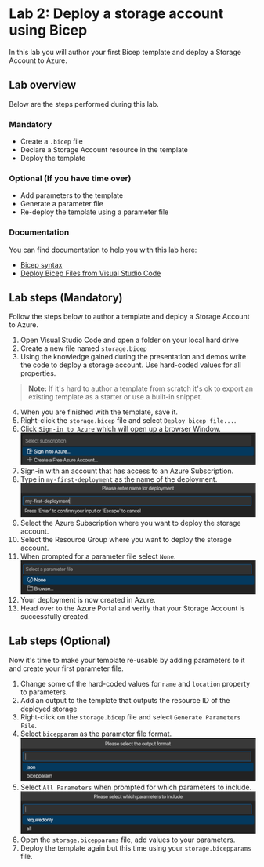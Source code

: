 # Lab 2: Deploy a storage account using Bicep

In this lab you will author your first Bicep template and deploy a Storage Account to Azure.

## Lab overview

Below are the steps performed during this lab.

### Mandatory
- Create a `.bicep` file
- Declare a Storage Account resource in the template
- Deploy the template

### Optional (If you have time over)
- Add parameters to the template
- Generate a parameter file
- Re-deploy the template using a parameter file

### Documentation

You can find documentation to help you with this lab here:

- [Bicep syntax](https://learn.microsoft.com/azure/azure-resource-manager/bicep/file)
- [Deploy Bicep Files from Visual Studio Code](https://learn.microsoft.com/azure/azure-resource-manager/bicep/deploy-vscode)

## Lab steps (Mandatory)

Follow the steps below to author a template and deploy a Storage Account to Azure.

1. Open Visual Studio Code and open a folder on your local hard drive
2. Create a new file named `storage.bicep`
3. Using the knowledge gained during the presentation and demos write the code to deploy a storage account. Use hard-coded values for all properties.

> **Note:** If it's hard to author a template from scratch it's ok to export an existing template as a starter or use a built-in snippet.

4. When you are finished with the template, save it.
5. Right-click the `storage.bicep` file and select `Deploy bicep file...`.
6. Click `Sign-in to Azure` which will open up a browser Window.
![Sign-in to Azure](.images/lab2-sign-in-to-azure.png)
7. Sign-in with an account that has access to an Azure Subscription.
8. Type in `my-first-deployment` as the name of the deployment.
![Name of deployment](.images/lab2-deployment-name.png)
9. Select the Azure Subscription where you want to deploy the storage account.
10. Select the Resource Group where you want to deploy the storage account.
11. When prompted for a parameter file select `None`.
![Select parameter file](.images/lab2-parameter-file.png)
12. Your deployment is now created in Azure.
13. Head over to the Azure Portal and verify that your Storage Account is successfully created.

## Lab steps (Optional)

Now it's time to make your template re-usable by adding parameters to it and create your first parameter file.

1. Change some of the hard-coded values for `name` and `location` property to parameters.
2. Add an output to the template that outputs the resource ID of the deployed storage
3. Right-click on the `storage.bicep` file and select `Generate Parameters File`.
4. Select `bicepparam` as the parameter file format.
![Parameter format](.images/lab2-parameters-format.png)
5. Select `All Parameters` when prompted for which parameters to include.
![Parameter to include](.images/lab2-parameters-to-include.png)
6. Open the `storage.bicepparams` file, add values to your parameters.
7. Deploy the template again but this time using your `storage.bicepparams` file.